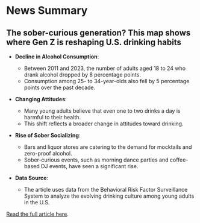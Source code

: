# News Summary

## The sober-curious generation? This map shows where Gen Z is reshaping U.S. drinking habits

- **Decline in Alcohol Consumption**:
  - Between 2011 and 2023, the number of adults aged 18 to 24 who drank alcohol dropped by 8 percentage points.
  - Consumption among 25- to 34-year-olds also fell by 5 percentage points over the past decade.

- **Changing Attitudes**:
  - Many young adults believe that even one to two drinks a day is harmful to their health.
  - This shift reflects a broader change in attitudes toward drinking.

- **Rise of Sober Socializing**:
  - Bars and liquor stores are catering to the demand for mocktails and zero-proof alcohol.
  - Sober-curious events, such as morning dance parties and coffee-based DJ events, have seen a significant rise.

- **Data Source**:
  - The article uses data from the Behavioral Risk Factor Surveillance System to analyze the evolving drinking culture among young adults in the U.S.

[Read the full article here](https://www.yahoo.com/news/us/articles/the-sober-curious-generation-this-map-shows-where-gen-z-is-reshaping-us-drinking-habits-114538545.html).